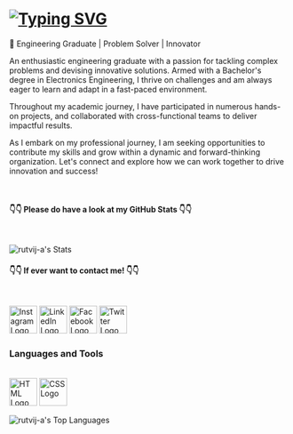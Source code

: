 <h1><a href="https://git.io/typing-svg"><img src="https://readme-typing-svg.demolab.com?font=Fira+Code&pause=1000&color=2F9CFF&center=true&vCenter=true&random=true&width=435&lines=Hello+I'm+Rutvij+A!😉;Welcome+to+my+profile!" alt="Typing SVG" /></a></h1>

<div>🔧 Engineering Graduate | Problem Solver | Innovator

An enthusiastic engineering graduate with a passion for tackling complex problems and devising innovative solutions. Armed with a Bachelor's degree in Electronics Engineering, I thrive on challenges and am always eager to learn and adapt in a fast-paced environment.

Throughout my academic journey, I have participated in numerous hands-on projects, and collaborated with cross-functional teams to deliver impactful results.

As I embark on my professional journey, I am seeking opportunities to contribute my skills and grow within a dynamic and forward-thinking organization. Let's connect and explore how we can work together to drive innovation and success!</div><br>

<h4> 👇👇 Please do have a look at my GitHub Stats 👇👇 </h4> <br>

![rutvij-a's Stats](https://github-readme-stats.vercel.app/api?username=rutvij-a&theme=default&show_icons=true&hide_border=true&count_private=true)<br>

<h4> 👇👇 If ever want to contact me! 👇👇 </h4> <br>

[<img src="https://encrypted-tbn0.gstatic.com/images?q=tbn:ANd9GcTUGJwVJu8g0bYatTrufrElEabb6-SaXDUXMA&s" alt="Instagram Logo" width="50px" height="50px">](https://www.instagram.com/rutvij_a/)
[<img src="https://brandlogos.net/wp-content/uploads/2016/06/linkedin-logo-512x512.png" alt="LinkedIn Logo" width="50px" height="50px">](https://www.linkedin.com/in/rutvij-ambodkar/)
[<img src="https://pngimg.com/uploads/facebook_logos/facebook_logos_PNG19753.png" alt="Facebook Logo" width="50px" height="50px">](https://www.facebook.com/rutvij.ambodkar)
[<img src="https://static.vecteezy.com/system/resources/previews/042/148/611/non_2x/new-twitter-x-logo-twitter-icon-x-social-media-icon-free-png.png" alt="Twitter Logo" width="50px" height="50px">](https://x.com/007rutvij)

<h3>Languages and Tools</h3> <br>

<img src="https://encrypted-tbn0.gstatic.com/images?q=tbn:ANd9GcTQ-ZwxBaQKgy2uHvX3OTSkAAx3yK-78pB5JA&s" alt="HTML Logo" width="50px" height="50px">
<img src="https://p7.hiclipart.com/preview/241/797/259/cascading-style-sheets-css3-javascript-logo-world-wide-web.jpg" alt="CSS Logo" width="50px" height="50px">

![rutvij-a's Top Languages](https://github-readme-stats.vercel.app/api/top-langs/?username=rutvij-a&theme=default&show_icons=true&hide_border=true&layout=compact)
